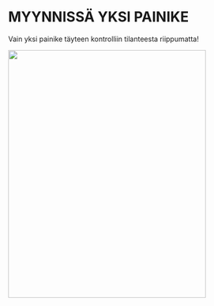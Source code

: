 


<h1>MYYNNISSÄ YKSI PAINIKE</h1>
<p>Vain yksi painike täyteen kontrolliin tilanteesta riippumatta!</p>

<img src="C:\Users\Gaming\Desktop\ctrl.webp" width="400" height="500">
</body>
</html>
